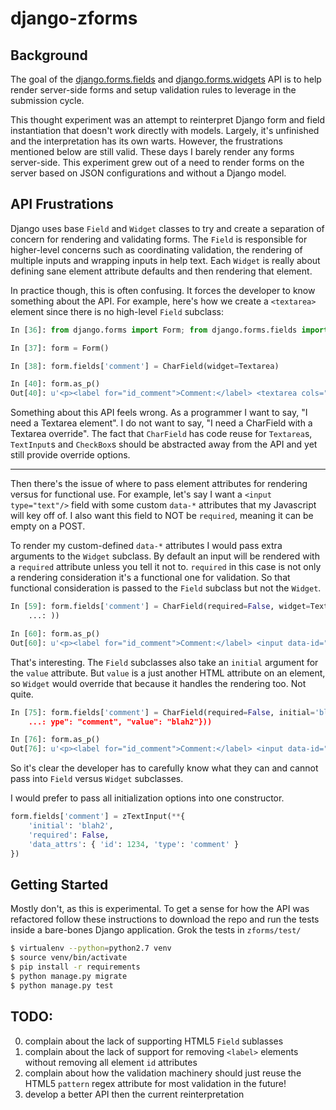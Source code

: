 django-zforms
==============

## Background

The goal of the [django.forms.fields](https://github.com/django/django/blob/1.10.3/django/forms/fields.py) and
[django.forms.widgets](https://github.com/django/django/blob/1.10.3/django/forms/widgets.py) API is to help render
server-side forms and setup validation rules to leverage in the submission cycle.

This thought experiment was an attempt to reinterpret Django form and field instantiation that doesn't work directly with models.
Largely, it's unfinished and the interpretation has its own warts. However, the frustrations mentioned
below are still valid. These days I barely render any forms server-side. This experiment grew out of a need to
render forms on the server based on JSON configurations and without a Django model.

## API Frustrations

Django uses base `Field` and `Widget` classes to try and create a separation of concern for rendering and validating forms.
The `Field` is responsible for higher-level concerns such as coordinating validation, the rendering of multiple inputs and wrapping
inputs in help text. Each `Widget` is really about defining sane element attribute defaults and then rendering that element.

In practice though, this is often confusing. It forces the developer to know something about the API. For example,
here's how we create a `<textarea>` element since there is no high-level `Field` subclass:

```python
In [36]: from django.forms import Form; from django.forms.fields import *; from django.forms.widgets import *

In [37]: form = Form()

In [38]: form.fields['comment'] = CharField(widget=Textarea)

In [40]: form.as_p()
Out[40]: u'<p><label for="id_comment">Comment:</label> <textarea cols="40" id="id_comment" name="comment" rows="10" required>\r\n</textarea></p>'
```

Something about this API feels wrong. As a programmer I want to say, "I need a Textarea element".
I do not want to say, "I need a CharField with a Textarea override". The fact that `CharField` has code reuse for `Textarea`s,
`TextInput`s and `CheckBox`s should be abstracted away from the API and yet still provide override options.

---

Then there's the issue of where to pass element attributes for rendering versus for functional use. For example, let's say
I want a `<input type="text"/>` field with some custom `data-*` attributes that my Javascript will key off of. I also want
this field to NOT be `required`, meaning it can be empty on a POST.

To render my custom-defined `data-*` attributes I would pass extra arguments to the `Widget` subclass. By default an input will
be rendered with a `required` attribute unless you tell it not to. `required` in this case
is not only a rendering consideration it's a functional one for validation. So that functional consideration is passed to the
`Field` subclass but not the `Widget`.

```python
In [59]: form.fields['comment'] = CharField(required=False, widget=TextInput(attrs={"data-id": "12345", "data-type": "comment"}
    ...: ))

In [60]: form.as_p()
Out[60]: u'<p><label for="id_comment">Comment:</label> <input data-id="12345" data-type="comment" id="id_comment" name="comment" type="text" /></p>'
```

That's interesting. The `Field` subclasses also take an `initial` argument for the `value` attribute. But `value` is a just another HTML attribute
on an element, so `Widget` would override that because it handles the rendering too. Not quite.

```python
In [75]: form.fields['comment'] = CharField(required=False, initial='blah', widget=TextInput(attrs={"data-id": "12345", "data-t
    ...: ype": "comment", "value": "blah2"}))

In [76]: form.as_p()
Out[76]: u'<p><label for="id_comment">Comment:</label> <input data-id="12345" data-type="comment" id="id_comment" name="comment" type="text" value="blah" /></p>'
```

So it's clear the developer has to carefully know what they can and cannot pass into `Field` versus `Widget` subclasses.

I would prefer to pass all initialization options into one constructor.

```python
form.fields['comment'] = zTextInput(**{
    'initial': 'blah2',
    'required': False,
    'data_attrs': { 'id': 1234, 'type': 'comment' }
})
```

## Getting Started

Mostly don't, as this is experimental. To get a sense for how the API was refactored follow these instructions
to download the repo and run the tests inside a bare-bones Django application. Grok the tests in `zforms/test/`

```bash
$ virtualenv --python=python2.7 venv
$ source venv/bin/activate
$ pip install -r requirements
$ python manage.py migrate
$ python manage.py test
```

## TODO:
0. complain about the lack of supporting HTML5 `Field` sublasses
0. complain about the lack of support for removing `<label>` elements without removing all element `id` attributes
0. complain about how the validation machinery should just reuse the HTML5 `pattern` regex attribute for most validation in the future!
0. develop a better API then the current reinterpretation